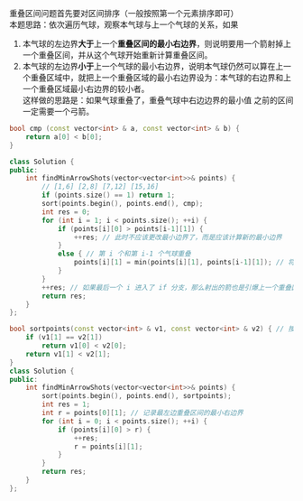 重叠区间问题首先要对区间排序（一般按照第一个元素排序即可）  
本题思路：依次遍历气球，观察本气球与上一个气球的关系，如果  
1. 本气球的左边界**大于**上一个**重叠区间的最小右边界**，则说明要用一个箭射掉上一个重叠区间，并从这个气球开始重新计算重叠区间。  
2. 本气球的左边界**小于**上一个气球的最小右边界，说明本气球仍然可以算在上一个重叠区域中，就把上一个重叠区域的最小右边界设为：本气球的右边界和上一个重叠区域最小右边界的较小者。  
这样做的思路是：如果气球重叠了，重叠气球中右边边界的最小值 之前的区间一定需要一个弓箭。  
```cpp
bool cmp (const vector<int> & a, const vector<int> & b) {
    return a[0] < b[0];
}

class Solution {
public:
    int findMinArrowShots(vector<vector<int>>& points) {
        // [1,6] [2,8] [7,12] [15,16]
        if (points.size() == 1) return 1;
        sort(points.begin(), points.end(), cmp);
        int res = 0;
        for (int i = 1; i < points.size(); ++i) {
            if (points[i][0] > points[i-1][1]) { 
                ++res; // 此时不应该更改最小边界了，而是应该计算新的最小边界
            }
            else { // 第 i 个和第 i-1 个气球重叠
                points[i][1] = min(points[i][1], points[i-1][1]); // 将当前第 i 个气球的右边界变为当前遍历过的最小边界，如果下一个气球的左边界大于这个值，则应该射一箭              
            }
        }
        ++res; // 如果最后一个 i 进入了 if 分支，那么射出的箭也是引爆上一个重叠区域的箭；如果进入了 else 分支，那么本次重叠区域还未引爆；两种情况都应该将箭头数加一
        return res;
    }
};
```
```cpp
bool sortpoints(const vector<int> & v1, const vector<int> & v2) { // 按照最小右边界排序
    if (v1[1] == v2[1])
        return v1[0] < v2[0];
    return v1[1] < v2[1];
} 
class Solution {
public:
    int findMinArrowShots(vector<vector<int>>& points) {
        sort(points.begin(), points.end(), sortpoints);
        int res = 1;
        int r = points[0][1]; // 记录最左边重叠区间的最小右边界
        for (int i = 0; i < points.size(); ++i) {
            if (points[i][0] > r) {
                ++res;
                r = points[i][1];
            }
        }
        return res;
    }
};
```
